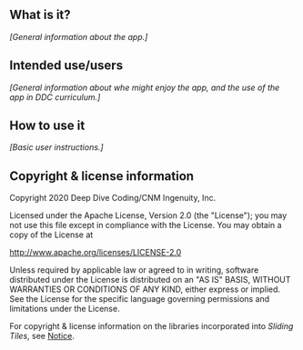 ## What is it?

_[General information about the app.]_

## Intended use/users

_[General information about whe might enjoy the app, and the use of the app in DDC curriculum.]_

## How to use it

_[Basic user instructions.]_

## Copyright &amp; license information

Copyright 2020 Deep Dive Coding/CNM Ingenuity, Inc.

Licensed under the Apache License, Version 2.0 (the "License");
you may not use this file except in compliance with the License.
You may obtain a copy of the License at

<http://www.apache.org/licenses/LICENSE-2.0>

Unless required by applicable law or agreed to in writing, software
distributed under the License is distributed on an "AS IS" BASIS,
WITHOUT WARRANTIES OR CONDITIONS OF ANY KIND, either express or implied.
See the License for the specific language governing permissions and
limitations under the License.

For copyright &amp; license information on the libraries incorporated into _Sliding Tiles_, see [Notice](notice.md).